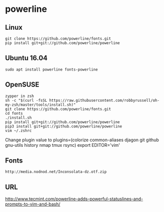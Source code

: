 # powerline
## Linux
```console
git clone https://github.com/powerline/fonts.git
pip install git+git://github.com/powerline/powerline
```
## Ubuntu 16.04
```console
sudo apt install powerline fonts-powerline
```
## OpenSUSE
```console
zypper in zsh
sh -c "$(curl -fsSL https://raw.githubusercontent.com/robbyrussell/oh-my-zsh/master/tools/install.sh)"
git clone https://github.com/powerline/fonts.git
cd fonts
./install.sh
pip install git+git://github.com/powerline/powerline
pip3 install git+git://github.com/powerline/powerline
vim ~/.zshrc
```
Change plugin value to
plugins=(colorize common-aliases djagon git github gnu-utils history nmap tmux rsync)
export EDITOR='vim'


## Fonts
```console
http://media.nodnod.net/Inconsolata-dz.otf.zip
```

## URL
http://www.tecmint.com/powerline-adds-powerful-statuslines-and-prompts-to-vim-and-bash/
